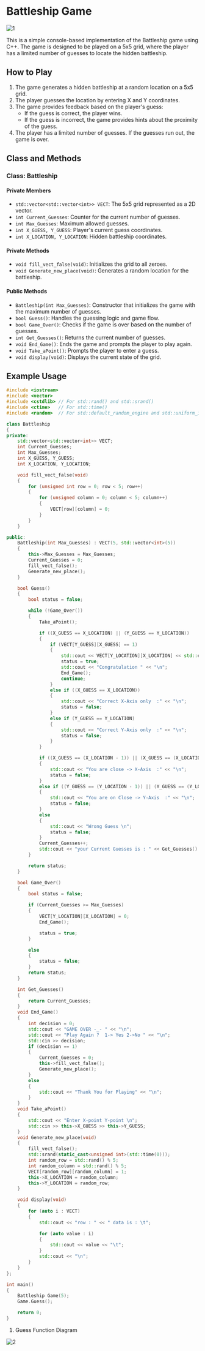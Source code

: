 # Battleship Game


![1](1.png)



This is a simple console-based implementation of the Battleship game using C++. The game is designed to be played on a 5x5 grid, where the player has a limited number of guesses to locate the hidden battleship.

## How to Play

1. The game generates a hidden battleship at a random location on a 5x5 grid.
2. The player guesses the location by entering X and Y coordinates.
3. The game provides feedback based on the player's guess:
   - If the guess is correct, the player wins.
   - If the guess is incorrect, the game provides hints about the proximity of the guess.
4. The player has a limited number of guesses. If the guesses run out, the game is over.

## Class and Methods

### Class: Battleship

#### Private Members
- `std::vector<std::vector<int>> VECT`: The 5x5 grid represented as a 2D vector.
- `int Current_Guesses`: Counter for the current number of guesses.
- `int Max_Guesses`: Maximum allowed guesses.
- `int X_GUESS, Y_GUESS`: Player's current guess coordinates.
- `int X_LOCATION, Y_LOCATION`: Hidden battleship coordinates.

#### Private Methods
- `void fill_vect_false(void)`: Initializes the grid to all zeroes.
- `void Generate_new_place(void)`: Generates a random location for the battleship.

#### Public Methods
- `Battleship(int Max_Guesses)`: Constructor that initializes the game with the maximum number of guesses.
- `bool Guess()`: Handles the guessing logic and game flow.
- `bool Game_Over()`: Checks if the game is over based on the number of guesses.
- `int Get_Guesses()`: Returns the current number of guesses.
- `void End_Game()`: Ends the game and prompts the player to play again.
- `void Take_aPoint()`: Prompts the player to enter a guess.
- `void display(void)`: Displays the current state of the grid.

## Example Usage

```cpp
#include <iostream>
#include <vector>
#include <cstdlib> // For std::rand() and std::srand()
#include <ctime>   // For std::time()
#include <random>  // For std::default_random_engine and std::uniform_int_distribution

class Battleship
{
private:
    std::vector<std::vector<int>> VECT;
    int Current_Guesses;
    int Max_Guesses;
    int X_GUESS, Y_GUESS;
    int X_LOCATION, Y_LOCATION;

    void fill_vect_false(void)
    {
        for (unsigned int row = 0; row < 5; row++)
        {
            for (unsigned column = 0; column < 5; column++)
            {
                VECT[row][column] = 0;
            }
        }
    }

public:
    Battleship(int Max_Guesses) : VECT(5, std::vector<int>(5))
    {
        this->Max_Guesses = Max_Guesses;
        Current_Guesses = 0;
        fill_vect_false();
        Generate_new_place();
    }

    bool Guess()
    {
        bool status = false;

        while (!Game_Over())
        {
            Take_aPoint();

            if ((X_GUESS == X_LOCATION) || (Y_GUESS == Y_LOCATION))
            {
                if (VECT[Y_GUESS][X_GUESS] == 1)
                {
                    std::cout << VECT[Y_LOCATION][X_LOCATION] << std::endl;
                    status = true;
                    std::cout << "Congratulation " << "\n";
                    End_Game();
                    continue;
                }
                else if ((X_GUESS == X_LOCATION))
                {
                    std::cout << "Correct X-Axis only  :" << "\n";
                    status = false;
                }
                else if (Y_GUESS == Y_LOCATION)
                {
                    std::cout << "Correct Y-Axis only  :" << "\n";
                    status = false;
                }
            }

            if ((X_GUESS == (X_LOCATION - 1)) || (X_GUESS == (X_LOCATION + 1)))
            {
                std::cout << "You are close -> X-Axis  :" << "\n";
                status = false;
            }
            else if ((Y_GUESS == (Y_LOCATION - 1)) || (Y_GUESS == (Y_LOCATION + 1)))
            {
                std::cout << "You are on Close -> Y-Axis  :" << "\n";
                status = false;
            }
            else
            {
                std::cout << "Wrong Guess \n";
                status = false;
            }
            Current_Guesses++;
            std::cout << "your Current Guesses is : " << Get_Guesses() << "\n ";
        }

        return status;
    }

    bool Game_Over()
    {
        bool status = false;

        if (Current_Guesses >= Max_Guesses)
        {
            VECT[Y_LOCATION][X_LOCATION] = 0;
            End_Game();

            status = true;
        }

        else
        {
            status = false;
        }
        return status;
    }

    int Get_Guesses()
    {
        return Current_Guesses;
    }
    void End_Game()
    {
        int decision = 0;
        std::cout << "GAME OVER -_- " << "\n";
        std::cout << "Play Again ?  1-> Yes 2->No " << "\n";
        std::cin >> decision;
        if (decision == 1)
        {
            Current_Guesses = 0;
            this->fill_vect_false();
            Generate_new_place();
        }
        else
        {
            std::cout << "Thank You for Playing" << "\n";
        }
    }
    void Take_aPoint()
    {
        std::cout << "Enter X-point Y-point \n";
        std::cin >> this->X_GUESS >> this->Y_GUESS;
    }
    void Generate_new_place(void)
    {
        fill_vect_false();
        std::srand(static_cast<unsigned int>(std::time(0)));
        int random_row = std::rand() % 5;
        int random_column = std::rand() % 5;
        VECT[random_row][random_column] = 1;
        this->X_LOCATION = random_column;
        this->Y_LOCATION = random_row;
    }

    void display(void)
    {
        for (auto i : VECT)
        {
            std::cout << "row : " << " data is : \t";

            for (auto value : i)
            {
                std::cout << value << "\t";
            }
            std::cout << "\n";
        }
    }
};

int main()
{
    Battleship Game(5);
    Game.Guess();

    return 0;
}

```

1. Guess Function Diagram

![2](2.png)


